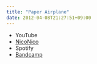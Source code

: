 ```yaml
---
title: "Paper Airplane"
date: 2012-04-08T21:27:51+09:00
---
```


- YouTube
- [NicoNico](https://nico.ms/sm17496635)
- Spotify
- [Bandcamp](https://mikirihasshap.bandcamp.com/track/paper-airplane)

